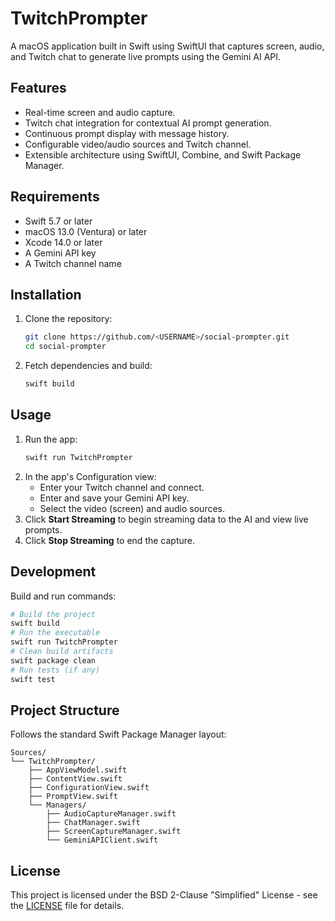 # TwitchPrompter

A macOS application built in Swift using SwiftUI that captures screen, audio, and Twitch chat to generate live prompts using the Gemini AI API.

## Features
- Real-time screen and audio capture.
- Twitch chat integration for contextual AI prompt generation.
- Continuous prompt display with message history.
- Configurable video/audio sources and Twitch channel.
- Extensible architecture using SwiftUI, Combine, and Swift Package Manager.

## Requirements
- Swift 5.7 or later
- macOS 13.0 (Ventura) or later
- Xcode 14.0 or later
- A Gemini API key
- A Twitch channel name

## Installation
1. Clone the repository:
   ```bash
   git clone https://github.com/<USERNAME>/social-prompter.git
   cd social-prompter
   ```
2. Fetch dependencies and build:
   ```bash
   swift build
   ```

## Usage
1. Run the app:
   ```bash
   swift run TwitchPrompter
   ```
2. In the app's Configuration view:
   - Enter your Twitch channel and connect.
   - Enter and save your Gemini API key.
   - Select the video (screen) and audio sources.
3. Click **Start Streaming** to begin streaming data to the AI and view live prompts.
4. Click **Stop Streaming** to end the capture.

## Development
Build and run commands:
```bash
# Build the project
swift build
# Run the executable
swift run TwitchPrompter
# Clean build artifacts
swift package clean
# Run tests (if any)
swift test
```

## Project Structure
Follows the standard Swift Package Manager layout:
```
Sources/
└── TwitchPrompter/
    ├── AppViewModel.swift
    ├── ContentView.swift
    ├── ConfigurationView.swift
    ├── PromptView.swift
    └── Managers/
        ├── AudioCaptureManager.swift
        ├── ChatManager.swift
        ├── ScreenCaptureManager.swift
        └── GeminiAPIClient.swift
```

## License
This project is licensed under the BSD 2-Clause "Simplified" License - see the [LICENSE](LICENSE) file for details.
